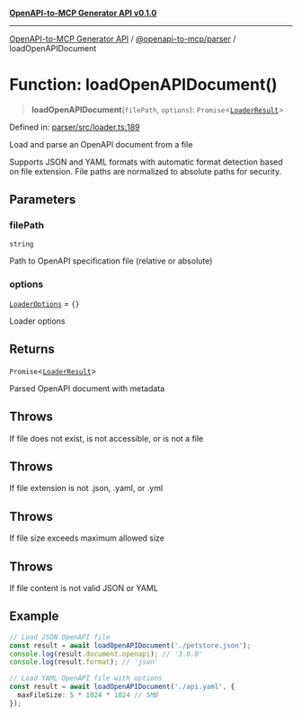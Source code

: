 [**OpenAPI-to-MCP Generator API v0.1.0**](../../../README.md)

***

[OpenAPI-to-MCP Generator API](../../../modules.md) / [@openapi-to-mcp/parser](../README.md) / loadOpenAPIDocument

# Function: loadOpenAPIDocument()

> **loadOpenAPIDocument**(`filePath`, `options`): `Promise`\<[`LoaderResult`](../interfaces/LoaderResult.md)\>

Defined in: [parser/src/loader.ts:189](https://github.com/salacoste/openapi-mcp-generator/blob/fda5c6400a831cddbad9eacd652e11b2f7410b22/packages/parser/src/loader.ts#L189)

Load and parse an OpenAPI document from a file

Supports JSON and YAML formats with automatic format detection based on file extension.
File paths are normalized to absolute paths for security.

## Parameters

### filePath

`string`

Path to OpenAPI specification file (relative or absolute)

### options

[`LoaderOptions`](../interfaces/LoaderOptions.md) = `{}`

Loader options

## Returns

`Promise`\<[`LoaderResult`](../interfaces/LoaderResult.md)\>

Parsed OpenAPI document with metadata

## Throws

If file does not exist, is not accessible, or is not a file

## Throws

If file extension is not .json, .yaml, or .yml

## Throws

If file size exceeds maximum allowed size

## Throws

If file content is not valid JSON or YAML

## Example

```typescript
// Load JSON OpenAPI file
const result = await loadOpenAPIDocument('./petstore.json');
console.log(result.document.openapi); // '3.0.0'
console.log(result.format); // 'json'

// Load YAML OpenAPI file with options
const result = await loadOpenAPIDocument('./api.yaml', {
  maxFileSize: 5 * 1024 * 1024 // 5MB
});
```
